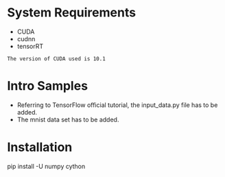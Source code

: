 # System Requirements
+ CUDA
+ cudnn
+ tensorRT

`The version of CUDA used is 10.1`

# Intro Samples
+ Referring to TensorFlow official tutorial, the input_data.py file has to be added.
+ The mnist data set has to be added.

# Installation
pip install -U numpy cython
